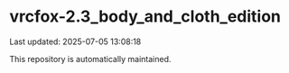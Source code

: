 # vrcfox-2.3_body_and_cloth_edition

Last updated: 2025-07-05 13:08:18

This repository is automatically maintained.
